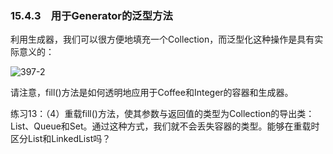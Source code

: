 ### 15.4.3　用于Generator的泛型方法

利用生成器，我们可以很方便地填充一个Collection，而泛型化这种操作是具有实际意义的：

![397-2](../Images/image03198.jpeg)

请注意，fill()方法是如何透明地应用于Coffee和Integer的容器和生成器。

练习13：（4）重载fill()方法，使其参数与返回值的类型为Collection的导出类：List、Queue和Set。通过这种方式，我们就不会丢失容器的类型。能够在重载时区分List和LinkedList吗？